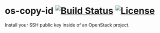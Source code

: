 # os-copy-id [![Build Status](https://img.shields.io/travis/johnbellone/skel.svg?maxAge=2592000)](https://travis-ci.org/johnbellone/skel) [![License](https://img.shields.io/github/license/johnbellone/skel.svg?maxAge=2592000)](http://www.apache.org/licenses/LICENSE-2.0)

Install your SSH public key inside of an OpenStack project.
